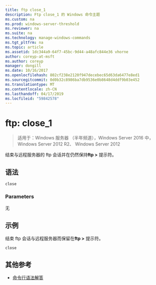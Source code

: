 ```yaml
---
title: ftp close_1
description: Ftp close_1 的 Windows 命令主题
ms.custom: na
ms.prod: windows-server-threshold
ms.reviewer: na
ms.suite: na
ms.technology: manage-windows-commands
ms.tgt_pltfrm: na
ms.topic: article
ms.assetid: 1dc344a9-64f7-45bc-9d44-a48afc844e36 vhorne
author: coreyp-at-msft
ms.author: coreyp
manager: dongill
ms.date: 10/16/2017
ms.openlocfilehash: 802cf238e2120f947decebec65d63da6477e8ed1
ms.sourcegitcommit: 0d0b32c8986ba7db9536e0b8648d4ddf9b03e452
ms.translationtype: MT
ms.contentlocale: zh-CN
ms.lasthandoff: 04/17/2019
ms.locfileid: "59842578"
---
```

# <a name="ftp-close1"></a>ftp: close_1

>适用于：Windows 服务器 （半年频道），Windows Server 2016 中，Windows Server 2012 R2、 Windows Server 2012

结束与远程服务器的 ftp 会话并在仍然保持**ftp >** 提示符。   
## <a name="syntax"></a>语法  
```  
close  
```  
### <a name="parameters"></a>Parameters  
无  
## <a name="BKMK_Examples"></a>示例  
结束 ftp 会话与远程服务器而保留在**ftp >** 提示符。  
```  
close  
```  
## <a name="additional-references"></a>其他参考  
-   [命令行语法解答](command-line-syntax-key.md)  
